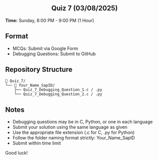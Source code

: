 <h2 align="center">Quiz 7 (03/08/2025)</h2>

**Time:** Sunday, 8:00 PM - 9:00 PM (1 Hour)

## Format
- MCQs: Submit via Google Form
- Debugging Questions: Submit to GitHub

## Repository Structure
```
📁 Quiz_7/
└── 📁 Your_Name_SapID/
    ├── Quiz_7_Debugging_Question_1.c / .py
    └── Quiz_7_Debugging_Question_2.c / .py
```

## Notes
- Debugging questions may be in C, Python, or one in each language
- Submit your solution using the same language as given
- Use the appropriate file extension (.c for C, .py for Python)
- Follow the folder naming format strictly: Your_Name_SapID
- Submit within time limit

Good luck!
